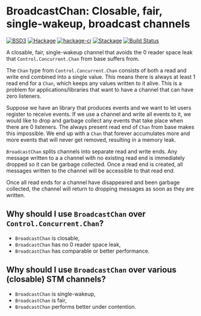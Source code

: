 BroadcastChan: Closable, fair, single-wakeup, broadcast channels
================================================================
[![BSD3](https://img.shields.io/badge/License-BSD-blue.svg)](https://en.wikipedia.org/wiki/BSD_License)
[![Hackage](https://img.shields.io/hackage/v/broadcast-chan.svg)](https://hackage.haskell.org/package/broadcast-chan)
[![hackage-ci](https://matrix.hackage.haskell.org/api/v2/packages/broadcast-chan/badge)](https://matrix.hackage.haskell.org/#/package/broadcast-chan)
[![Stackage](https://www.stackage.org/package/broadcast-chan/badge/lts?label=Stackage)](https://www.stackage.org/package/broadcast-chan)
[![Build Status](https://travis-ci.com/merijn/broadcast-chan.svg?branch=master)](https://travis-ci.com/merijn/broadcast-chan)

A closable, fair, single-wakeup channel that avoids the 0 reader space leak
that `Control.Concurrent.Chan` from base suffers from.

The `Chan` type from `Control.Concurrent.Chan` consists of both a read and
write end combined into a single value. This means there is always at least 1
read end for a `Chan`, which keeps any values written to it alive. This is a
problem for applications/libraries that want to have a channel that can have
zero listeners.

Suppose we have an library that produces events and we want to let users
register to receive events. If we use a channel and write all events to it, we
would like to drop and garbage collect any events that take place when there
are 0 listeners. The always present read end of `Chan` from base makes this
impossible. We end up with a `Chan` that forever accumulates more and more
events that will never get removed, resulting in a memory leak.

`BroadcastChan` splits channels into separate read and write ends. Any message
written to a a channel with no existing read end is immediately dropped so it
can be garbage collected. Once a read end is created, all messages written to
the channel will be accessible to that read end.

Once all read ends for a channel have disappeared and been garbage collected,
the channel will return to dropping messages as soon as they are written.

Why should I use `BroadcastChan` over `Control.Concurrent.Chan`?
---
* `BroadcastChan` is closable,
* `BroadcastChan` has no 0 reader space leak,
* `BroadcastChan` has comparable or better performance.

Why should I use `BroadcastChan` over various (closable) STM channels?
---
* `BroadcastChan` is single-wakeup,
* `BroadcastChan` is fair,
* `BroadcastChan` performs better under contention.
